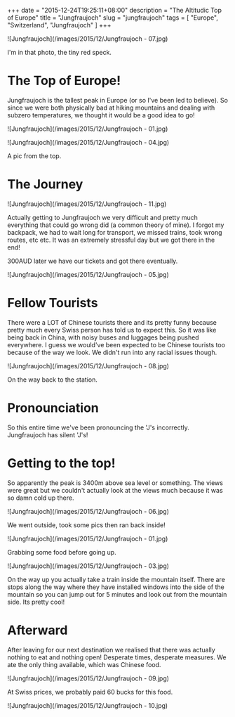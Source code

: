 +++
date = "2015-12-24T19:25:11+08:00"
description = "The Altitudic Top of Europe"
title = "Jungfraujoch"
slug = "jungfraujoch"
tags = [ "Europe", "Switzerland", "Jungfraujoch" ]
+++

![Jungfraujoch](/images/2015/12/Jungfraujoch - 07.jpg)

I'm in that photo, the tiny red speck.

# The Top of Europe!

Jungfraujoch is the tallest peak in Europe (or so I've been led to believe). So since we were both physically bad at hiking mountains and dealing with subzero temperatures, we thought it would be a good idea to go!

![Jungfraujoch](/images/2015/12/Jungfraujoch - 01.jpg)

![Jungfraujoch](/images/2015/12/Jungfraujoch - 04.jpg)

A pic from the top.

# The Journey

![Jungfraujoch](/images/2015/12/Jungfraujoch - 11.jpg)

Actually getting to Jungfraujoch we very difficult and pretty much everything that could go wrong did (a common theory of mine). I forgot my backpack, we had to wait long for transport, we missed trains, took wrong routes, etc etc. It was an extremely stressful day but we got there in the end!

300AUD later we have our tickets and got there eventually.

![Jungfraujoch](/images/2015/12/Jungfraujoch - 05.jpg)

# Fellow Tourists

There were a LOT of Chinese tourists there and its pretty funny because pretty much every Swiss person has told us to expect this. So it was like being back in China, with noisy buses and luggages being pushed everywhere. I guess we would've been expected to be Chinese tourists too because of the way we look. We didn't run into any racial issues though.

![Jungfraujoch](/images/2015/12/Jungfraujoch - 08.jpg)

On the way back to the station.

# Pronounciation

So this entire time we've been pronouncing the 'J's incorrectly. Jungfraujoch has silent 'J's!

# Getting to the top!

So apparently the peak is 3400m above sea level or something. The views were great but we couldn't actually look at the views much because it was so damn cold up there.

![Jungfraujoch](/images/2015/12/Jungfraujoch - 06.jpg)

We went outside, took some pics then ran back inside!

![Jungfraujoch](/images/2015/12/Jungfraujoch - 01.jpg)

Grabbing some food before going up.

![Jungfraujoch](/images/2015/12/Jungfraujoch - 03.jpg)

On the way up you actually take a train inside the mountain itself. There are stops along the way where they have installed windows into the side of the mountain so you can jump out for 5 minutes and look out from the mountain side. Its pretty cool!

# Afterward

After leaving for our next destination we realised that there was actually nothing to eat and nothing open! Desperate times, desperate measures. We ate the only thing available, which was Chinese food.

![Jungfraujoch](/images/2015/12/Jungfraujoch - 09.jpg)

At Swiss prices, we probably paid 60 bucks for this food.

![Jungfraujoch](/images/2015/12/Jungfraujoch - 10.jpg)
